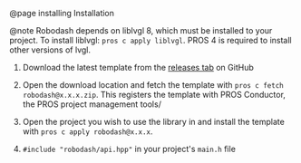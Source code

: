 @page installing Installation

@note Robodash depends on liblvgl 8, which must be installed to your project. To
install liblvgl: `pros c apply liblvgl`. PROS 4 is required to install other
versions of lvgl.

1. Download the latest template from the
   [releases tab](https://github.com/unwieldycat/robodash/releases) on GitHub

2. Open the download location and fetch the template with
   `pros c fetch robodash@x.x.x.zip`. This registers the template with PROS
   Conductor, the PROS project management tools/

3. Open the project you wish to use the library in and install the template with
   `pros c apply robodash@x.x.x`.

4. `#include "robodash/api.hpp"` in your project's `main.h` file
